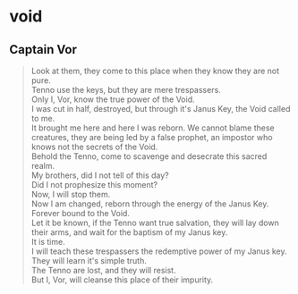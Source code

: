 # void

## Captain Vor
> Look at them, they come to this place when they know they are not pure.  
> Tenno use the keys, but they are mere trespassers.  
> Only I, Vor, know the true power of the Void.  
> I was cut in half, destroyed, but through it's Janus Key, the Void called to me.  
> It brought me here and here I was reborn. We cannot blame these creatures, they are being led by a false prophet, an impostor who knows not the secrets of the Void.  
> Behold the Tenno, come to scavenge and desecrate this sacred realm.  
> My brothers, did I not tell of this day?  
> Did I not prophesize this moment?  
> Now, I will stop them.  
> Now I am changed, reborn through the energy of the Janus Key.  
> Forever bound to the Void.  
> Let it be known, if the Tenno want true salvation, they will lay down their arms, and wait for the baptism of my Janus key.  
> It is time.  
> I will teach these trespassers the redemptive power of my Janus key.  
> They will learn it's simple truth.  
> The Tenno are lost, and they will resist.  
> But I, Vor, will cleanse this place of their impurity.